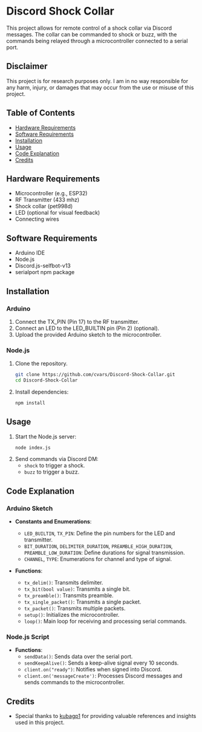 # Discord Shock Collar

This project allows for remote control of a shock collar via Discord messages. The collar can be commanded to shock or buzz, with the commands being relayed through a microcontroller connected to a serial port.

## Disclaimer
This project is for research purposes only. I am in no way responsible for any harm, injury, or damages that may occur from the use or misuse of this project.

## Table of Contents
- [Hardware Requirements](#hardware-requirements)
- [Software Requirements](#software-requirements)
- [Installation](#installation)
- [Usage](#usage)
- [Code Explanation](#code-explanation)
- [Credits](#credits)

## Hardware Requirements
- Microcontroller (e.g., ESP32)
- RF Transmitter (433 mhz)
- Shock collar (pet998d)
- LED (optional for visual feedback)
- Connecting wires

## Software Requirements
- Arduino IDE
- Node.js
- Discord.js-selfbot-v13
- serialport npm package

## Installation

### Arduino
1. Connect the TX_PIN (Pin 17) to the RF transmitter.
2. Connect an LED to the LED_BUILTIN pin (Pin 2) (optional).
3. Upload the provided Arduino sketch to the microcontroller.

### Node.js
1. Clone the repository.
    ```bash
    git clone https://github.com/cvars/Discord-Shock-Collar.git
    cd Discord-Shock-Collar
    ```
2. Install dependencies:
    ```bash
    npm install
    ```

## Usage

1. Start the Node.js server:
    ```bash
    node index.js
    ```
2. Send commands via Discord DM:
    - `shock` to trigger a shock.
    - `buzz` to trigger a buzz.

## Code Explanation

### Arduino Sketch
- **Constants and Enumerations**:
    - `LED_BUILTIN`, `TX_PIN`: Define the pin numbers for the LED and transmitter.
    - `BIT_DURATION`, `DELIMITER_DURATION`, `PREAMBLE_HIGH_DURATION`, `PREAMBLE_LOW_DURATION`: Define durations for signal transmission.
    - `CHANNEL`, `TYPE`: Enumerations for channel and type of signal.

- **Functions**:
    - `tx_delim()`: Transmits delimiter.
    - `tx_bit(bool value)`: Transmits a single bit.
    - `tx_preamble()`: Transmits preamble.
    - `tx_single_packet()`: Transmits a single packet.
    - `tx_packet()`: Transmits multiple packets.
    - `setup()`: Initializes the microcontroller.
    - `loop()`: Main loop for receiving and processing serial commands.

### Node.js Script
- **Functions**:
    - `sendData()`: Sends data over the serial port.
    - `sendKeepAlive()`: Sends a keep-alive signal every 10 seconds.
    - `client.on("ready")`: Notifies when signed into Discord.
    - `client.on('messageCreate')`: Processes Discord messages and sends commands to the microcontroller.

## Credits
- Special thanks to [kubagp1](https://github.com/kubagp1) for providing valuable references and insights used in this project.
